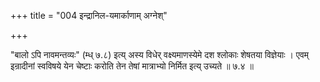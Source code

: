 +++
title = "004 इन्द्रानिल-यमार्काणाम् अग्नेश्"

+++

"बालो ऽपि नावमन्तव्यः" (म्ध् ७.८) इत्य् अस्य विधेर् वक्ष्यमाणस्येमे दश श्लोकाः शेषतया विज्ञेयाः । एवम् इन्रादीनां स्वविषये येन चेष्टाः करोति तेन तेषां मात्राभ्यो निर्मित इत्य् उच्यते ॥ ७.४ ॥